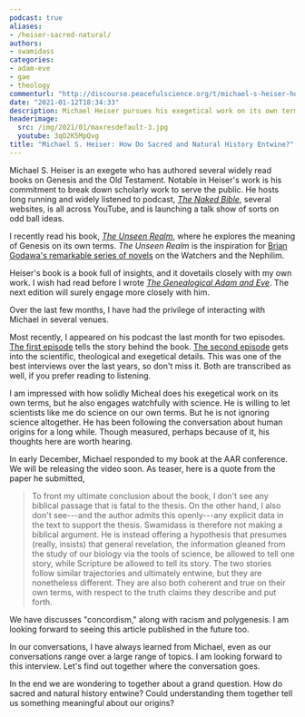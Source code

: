 ```yaml
---
podcast: true
aliases:
- /heiser-sacred-natural/
authors:
- swamidass
categories:
- adam-eve
- gae
- theology
commenturl: "http://discourse.peacefulscience.org/t/michael-s-heiser-how-do-sacred-and-natural-history-entwine/13008"
date: "2021-01-12T18:34:33"
description: Michael Heiser pursues his exegetical work on its own terms, engaging watchfully with science. How do sacred and natural history combine?
headerimage:
  src: /img/2021/01/maxresdefault-3.jpg
  youtube: 3qO2K5MpQvg
title: "Michael S. Heiser: How Do Sacred and Natural History Entwine?"
---
```


Michael S. Heiser is an exegete who has authored several widely read books on Genesis and the Old Testament. Notable in Heiser's work is his commitment to break down scholarly work to serve the public. He hosts long running and widely listened to podcast, [*The Naked Bible*](https://nakedbiblepodcast.com/), several websites, is all across YouTube, and is launching a talk show of sorts on odd ball ideas.

I recently read his book, *[The Unseen Realm](https://www.amazon.com/Unseen-Realm-Recovering-Supernatural-Worldview/dp/1577995562/tag=swamidass-20)*, where he explores the meaning of Genesis on its own terms. *The Unseen Realm* is the inspiration for [Brian Godawa's remarkable series of novels](https://peacefulscience.org/godawa-midrash/) on the Watchers and the Nephilim.

Heiser's book is a book full of insights, and it dovetails closely with my own work. I wish had read before I wrote *[The Genealogical Adam and Eve](http://peacefulscience.org/genealogical-adam-eve/)*. The next edition will surely engage more closely with him.

Over the last few months, I have had the privilege of interacting with Michael in several venues.

Most recently, I appeared on his podcast the last month for two episodes. [The first episode](https://nakedbiblepodcast.com/podcast/naked-bible-356-the-genealogical-adam-and-eve-part-1/) tells the story behind the book. [The second episode](https://nakedbiblepodcast.com/podcast/naked-bible-357-the-genealogical-adam-and-eve-part-2/) gets into the scientific, theological and exegetical details. This was one of the best interviews over the last years, so don't miss it. Both are transcribed as well, if you prefer reading to listening.

I am impressed with how solidly Micheal does his exegetical work on its own terms, but he also engages watchfully with science. He is willing to let scientists like me do science on our own terms. But he is not ignoring science altogether. He has been following the conversation about human origins for a long while. Though measured, perhaps because of it, his thoughts here are worth hearing.

In early December, Michael responded to my book at the AAR conference. We will be releasing the video soon. As teaser, here is a quote from the paper he submitted,

> To front my ultimate conclusion about the book, I don't see any biblical passage that is fatal to the thesis. On the other hand, I also don't see---and the author admits this openly---any explicit data in the text to support the thesis. Swamidass is therefore not making a biblical argument. He is instead offering a hypothesis that presumes (really, insists) that general revelation, the information gleaned from the study of our biology via the tools of science, be allowed to tell one story, while Scripture be allowed to tell its story. The two stories follow similar trajectories and ultimately entwine, but they are nonetheless different. They are also both coherent and true on their own terms, with respect to the truth claims they describe and put forth.

We have discusses "concordism," along with racism and polygenesis. I am looking forward to seeing this article published in the future too.

In our conversations, I have always learned from Michael, even as our conversations range over a large range of topics. I am looking forward to this interview. Let's find out together where the conversation goes.

In the end we are wondering to together about a grand question. How do sacred and natural history entwine? Could understanding them together tell us something meaningful about our origins?
